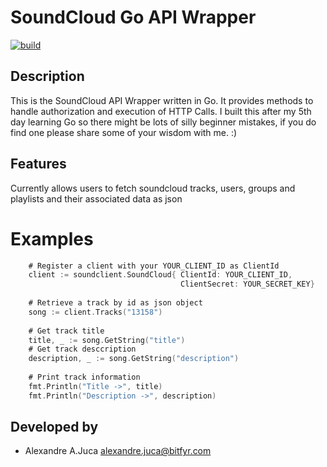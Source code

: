 # SoundCloud Go API Wrapper
[![build](https://img.shields.io/travis/op/go-logging.svg?style=flat)](https://travis-ci.org/AlexJuca/soundcloud-go.svg?branch=master)

## Description
This is the SoundCloud API Wrapper written in Go. It provides methods to handle
authorization and execution of HTTP Calls. I built this after my 5th day learning Go so there might be lots of silly 
beginner mistakes, if you do find one please share some of your wisdom with me. :)

## Features

 Currently allows users to fetch soundcloud tracks, users, groups and playlists and their associated data as json

# Examples


```go
    # Register a client with your YOUR_CLIENT_ID as ClientId
    client := soundclient.SoundCloud{ ClientId: YOUR_CLIENT_ID,
                                      ClientSecret: YOUR_SECRET_KEY}
                                      
    # Retrieve a track by id as json object
    song := client.Tracks("13158")
    
    # Get track title
    title, _ := song.GetString("title")
    # Get track desccription
    description, _ := song.GetString("description")
    
    # Print track information
    fmt.Println("Title ->", title)
    fmt.Println("Description ->", description)
```
    
    
## Developed by 
* Alexandre A.Juca <alexandre.juca@bitfyr.com>

